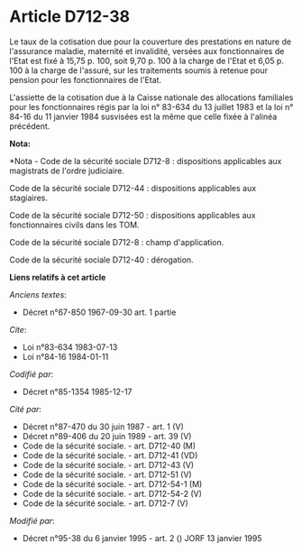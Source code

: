 # Article D712-38

Le taux de la cotisation due pour la couverture des prestations en nature de l'assurance maladie, maternité et invalidité,
versées aux fonctionnaires de l'Etat est fixé à 15,75 p. 100, soit 9,70 p. 100 à la charge de l'Etat et 6,05 p. 100 à la
charge de l'assuré, sur les traitements soumis à retenue pour pension pour les fonctionnaires de l'Etat. 

L'assiette de la cotisation due à la Caisse nationale des allocations familiales pour les fonctionnaires régis par la loi n°
83-634 du 13 juillet 1983 et la loi n° 84-16 du 11 janvier 1984 susvisées est la même que celle fixée à l'alinéa précédent.

**Nota:**

*Nota - Code de la sécurité sociale D712-8 : dispositions applicables aux magistrats de l'ordre judiciaire. 

Code de la sécurité sociale D712-44 : dispositions applicables aux stagiaires.

Code de la sécurité sociale D712-50 : dispositions applicables aux fonctionnaires civils dans les TOM.

Code de la sécurité sociale D712-8 : champ d'application.

Code de la sécurité sociale D712-40 : dérogation.

**Liens relatifs à cet article**

_Anciens textes_:

  - Décret n°67-850 1967-09-30 art. 1 partie

_Cite_:

  - Loi n°83-634 1983-07-13
  - Loi n°84-16 1984-01-11

_Codifié par_:

  - Décret n°85-1354 1985-12-17

_Cité par_:

  - Décret n°87-470 du 30 juin 1987 - art. 1 (V)
  - Décret n°89-406 du 20 juin 1989 - art. 39 (V)
  - Code de la sécurité sociale. - art. D712-40 (M)
  - Code de la sécurité sociale. - art. D712-41 (VD)
  - Code de la sécurité sociale. - art. D712-43 (V)
  - Code de la sécurité sociale. - art. D712-51 (V)
  - Code de la sécurité sociale. - art. D712-54-1 (M)
  - Code de la sécurité sociale. - art. D712-54-2 (V)
  - Code de la sécurité sociale. - art. D712-7 (V)

_Modifié par_:

  - Décret n°95-38 du 6 janvier 1995 - art. 2 () JORF 13 janvier 1995
